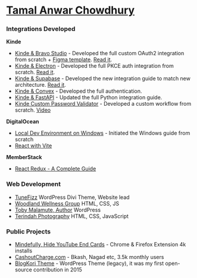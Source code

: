 # <a href="https://www.linkedin.com/in/tamalchowdhury/" target="_blank">Tamal Anwar Chowdhury</a>

### Integrations Developed

**Kinde**

- [Kinde & Bravo Studio](https://github.com/tamalchowdhury/kinde-bravo-studio) - Developed the full custom OAuth2 integration from scratch + [Figma template](https://www.figma.com/community/file/1470830408542459372/bravo-sample-kinde-auth-starter-kit). [Read it](https://docs.kinde.com/integrate/third-party-tools/kinde-bravo-studio/).
- [Kinde & Electron](https://github.com/tamalchowdhury/kinde-electron) - Developed the full PKCE auth integration from scratch. [Read it](https://docs.kinde.com/integrate/third-party-tools/kinde-and-electron).
- [Kinde & Supabase](https://github.com/tamalchowdhury/kinde-supabase) - Developed the new integration guide to match new architecture. [Read it](https://docs.kinde.com/integrate/third-party-tools/kinde-supabase/).
- [Kinde & Convex](https://github.com/tamalchowdhury/kinde-convex) - Developed the full authentication.
- [Kinde & FastAPI](https://github.com/tamalchowdhury/kinde-fastapi) - Updated the full Python integration guide.
- [Kinde Custom Password Validator](https://github.com/tamalchowdhury/kinde-custom-password-validation) - Developed a custom workflow from scratch. [Video](https://www.youtube.com/watch?v=XGxtKf5XSLQ)


**DigitalOcean**
  
- <a href="https://www.digitalocean.com/community/tutorials/how-to-install-node-js-and-create-a-local-development-environment-on-windows" target="_blank">Local Dev Environment on Windows</a> - Initiated the Windows guide from scratch
- <a href="https://www.digitalocean.com/community/tutorials/how-to-set-up-a-react-project-with-vite" target="_blank">React with Vite</a>

**MemberStack**

- <a href="https://memberstack.com/blog/react-redux" target="_blank">React Redux - A Complete Guide</a>


### Web Development

- <a href="https://tunefizz.com/" target="_blank">TuneFizz</a> WordPress Divi Theme, Website lead
- <a href="https://woodlandwellnessgroup.org/" target="_blank">Woodland Wellness Group</a> HTML, CSS, JS
- <a href="https://tobymalamute.com/" target="_blank">Toby Malamute, Author</a> WordPress
- <a href="https://indah-portfolio-js.vercel.app/" target="_blank">Terindah Photography</a> HTML, CSS, JavaScript

### Public Projects
- <a href="https://chromewebstore.google.com/detail/mindfully-hide-youtube-en/ifmbbceocmponbpifmpkkhnidmgopmmf?hl=en" target="_blank">Mindefully, Hide YouTube End Cards</a> - Chrome & Firefox Extension 4k installs
- <a href="https://www.cashoutcharge.com/" target="_blank">CashoutCharge.com</a> - Bkash, Nagad etc, 3.5k monthly users
- <a href="https://wordpress.org/themes/blogkori/" target="_blank">BlogKori Theme</a> - WordPress Theme (legacy), it was my first open-source contribution in 2015
